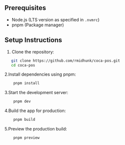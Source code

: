 ## Prerequisites

- Node.js (LTS version as specified in `.nvmrc`)
- pnpm (Package manager)

## Setup Instructions

1. Clone the repository:

```bash
   git clone https://github.com/rmidhunk/coca-pos.git
   cd coca-pos
```

2.Install dependencies using pnpm:

```bash
    pnpm install
```

3.Start the development server:

```bash
    pnpm dev
```

4.Build the app for production:

```bash
    pnpm build
```

5.Preview the production build:

```bash
    pnpm preview
```
